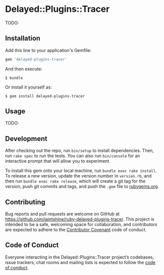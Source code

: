 # Delayed::Plugins::Tracer

TODO:

## Installation

Add this line to your application's Gemfile:

```ruby
gem 'delayed-plugins-tracer'
```

And then execute:

    $ bundle

Or install it yourself as:

    $ gem install delayed-plugins-tracer

## Usage

TODO:

## Development

After checking out the repo, run `bin/setup` to install dependencies. Then, run `rake spec` to run the tests. You can also run `bin/console` for an interactive prompt that will allow you to experiment.

To install this gem onto your local machine, run `bundle exec rake install`. To release a new version, update the version number in `version.rb`, and then run `bundle exec rake release`, which will create a git tag for the version, push git commits and tags, and push the `.gem` file to [rubygems.org](https://rubygems.org).

## Contributing

Bug reports and pull requests are welcome on GitHub at https://github.com/iaintshine/ruby-delayed-plugins-tracer. This project is intended to be a safe, welcoming space for collaboration, and contributors are expected to adhere to the [Contributor Covenant](http://contributor-covenant.org) code of conduct.

## Code of Conduct

Everyone interacting in the Delayed::Plugins::Tracer project’s codebases, issue trackers, chat rooms and mailing lists is expected to follow the [code of conduct](https://github.com/[USERNAME]/delayed-plugins-tracer/blob/master/CODE_OF_CONDUCT.md).
